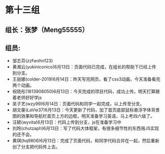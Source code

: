 # 第十三组

## 组长：张梦（Meng55555）
## 组员:
* 邹志芬(zzfwxhn123)
* 黄湘云(yukiniconico)6月13日：页面代码已完成，在组长的帮助下已经上传到分支。
* 王丽娜(colder-2019)6月14日：昨天写完网页，看了css3动画，今天准备看完两个动画。
* 祝晓彤(1813908050)6月13日：今天完成的项目代码，成功上传。明天打算跟着老师好好学js
* 吴子艺(wzy99)6月14日：页面代码和同学一起完成，以上传至分支。
* 胡文豪(LaVie37)6月13日：今天更新了代码，加了首页底部鼠标悬浮字体背景图的效果和导航栏首页上方的边框，明天准备学习英语，马上考四六级了。
* 汪颖(wyvita)6月13日：代码上传到分支，js在准备学习中
* 刘玲(chutzaph)6月13日：写了代码大体框架，有很多细节性的东西用JS实现的还不会。
* 黄琪(hq9806)6月13日：完成了页面代码，和同学代码合并在一起，然后重新创了分支把代码传上去。
